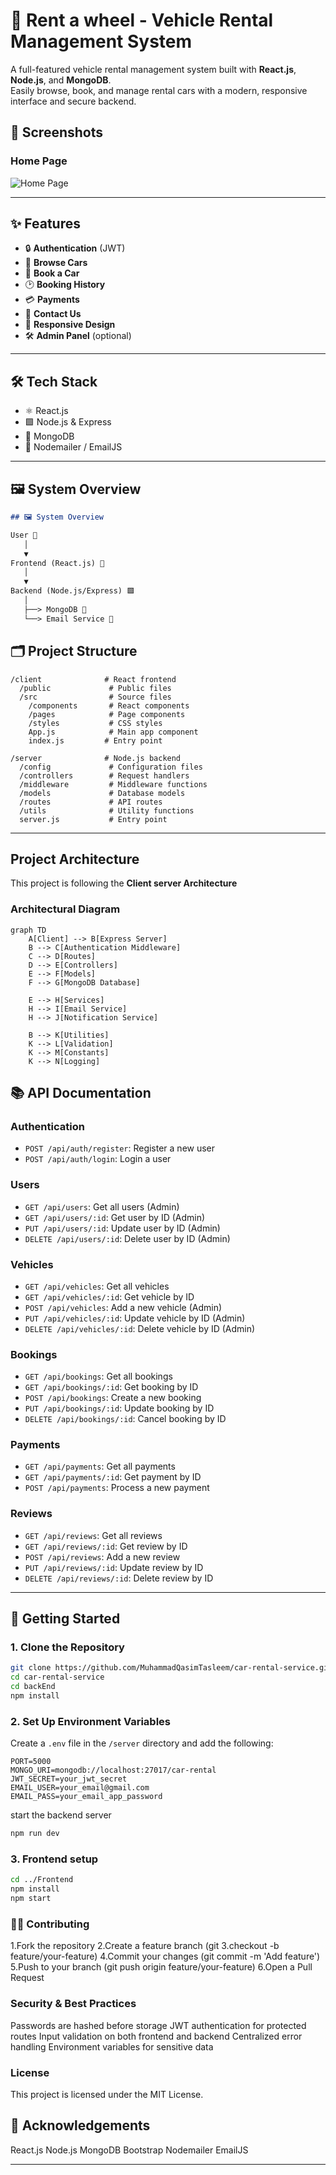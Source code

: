 # 🚗  Rent a wheel - Vehicle Rental Management System

A full-featured vehicle rental management system built with **React.js**, **Node.js**, and **MongoDB**.  
Easily browse, book, and manage rental cars with a modern, responsive interface and secure backend.

## 📸 Screenshots

### Home Page

![Home Page](screencapture-localhost-3000-home-2025-06-20-22_57_35.png)



---

## ✨ Features

- 🔒 **Authentication** (JWT)
- 🚙 **Browse Cars**
- 📅 **Book a Car**
- 🕑 **Booking History**
- 💳 **Payments**
- 📧 **Contact Us**
- 📱 **Responsive Design**
- 🛠️ **Admin Panel** (optional)

---

## 🛠️ Tech Stack

- ⚛️ React.js
- 🟩 Node.js & Express
- 🍃 MongoDB
- 💌 Nodemailer / EmailJS

---

## 🖼️ System Overview



```md
## 🖼️ System Overview

User 👤
   │
   ▼
Frontend (React.js) 🚗
   │
   ▼
Backend (Node.js/Express) 🟩
   │
   ├──> MongoDB 🍃
   └──> Email Service 💌
```

## 🗂️ Project Structure

```
/client              # React frontend
  /public             # Public files
  /src                # Source files
    /components       # React components
    /pages            # Page components
    /styles           # CSS styles
    App.js            # Main app component
    index.js         # Entry point

/server              # Node.js backend
  /config             # Configuration files
  /controllers        # Request handlers
  /middleware         # Middleware functions
  /models             # Database models
  /routes             # API routes
  /utils              # Utility functions
  server.js           # Entry point
```

---

## Project Architecture

This project is following the **Client server Architecture**

### Architectural Diagram
```mermaid
graph TD
    A[Client] --> B[Express Server]
    B --> C[Authentication Middleware]
    C --> D[Routes]
    D --> E[Controllers]
    E --> F[Models]
    F --> G[MongoDB Database]
    
    E --> H[Services]
    H --> I[Email Service]
    H --> J[Notification Service]
    
    B --> K[Utilities]
    K --> L[Validation]
    K --> M[Constants]
    K --> N[Logging]
```


## 📚 API Documentation

### Authentication
- `POST /api/auth/register`: Register a new user
- `POST /api/auth/login`: Login a user

### Users
- `GET /api/users`: Get all users (Admin)
- `GET /api/users/:id`: Get user by ID (Admin)
- `PUT /api/users/:id`: Update user by ID (Admin)
- `DELETE /api/users/:id`: Delete user by ID (Admin)

### Vehicles
- `GET /api/vehicles`: Get all vehicles
- `GET /api/vehicles/:id`: Get vehicle by ID
- `POST /api/vehicles`: Add a new vehicle (Admin)
- `PUT /api/vehicles/:id`: Update vehicle by ID (Admin)
- `DELETE /api/vehicles/:id`: Delete vehicle by ID (Admin)

### Bookings
- `GET /api/bookings`: Get all bookings
- `GET /api/bookings/:id`: Get booking by ID
- `POST /api/bookings`: Create a new booking
- `PUT /api/bookings/:id`: Update booking by ID
- `DELETE /api/bookings/:id`: Cancel booking by ID

### Payments
- `GET /api/payments`: Get all payments
- `GET /api/payments/:id`: Get payment by ID
- `POST /api/payments`: Process a new payment

### Reviews
- `GET /api/reviews`: Get all reviews
- `GET /api/reviews/:id`: Get review by ID
- `POST /api/reviews`: Add a new review
- `PUT /api/reviews/:id`: Update review by ID
- `DELETE /api/reviews/:id`: Delete review by ID

---

## 🚀 Getting Started

### 1. **Clone the Repository**

```bash
git clone https://github.com/MuhammadQasimTasleem/car-rental-service.git
cd car-rental-service
cd backEnd
npm install
```

### 2. **Set Up Environment Variables**

Create a `.env` file in the `/server` directory and add the following:

```
PORT=5000
MONGO_URI=mongodb://localhost:27017/car-rental
JWT_SECRET=your_jwt_secret
EMAIL_USER=your_email@gmail.com
EMAIL_PASS=your_email_app_password
```
start the backend server
```bash
npm run dev
```
### 3. **Frontend setup**
```bash
cd ../Frontend
npm install
npm start
```
###  **👨‍💻 Contributing**
1.Fork the repository
2.Create a feature branch (git 3.checkout -b feature/your-feature)
4.Commit your changes (git commit -m 'Add feature')
5.Push to your branch (git push origin feature/your-feature)
6.Open a Pull Request
###  **Security & Best Practices**

Passwords are hashed before storage
JWT authentication for protected routes
Input validation on both frontend and backend
Centralized error handling
Environment variables for sensitive data



###  **License**
This project is licensed under the MIT License.


##  🙏 Acknowledgements

React.js
Node.js
MongoDB
Bootstrap
Nodemailer
EmailJS

---






